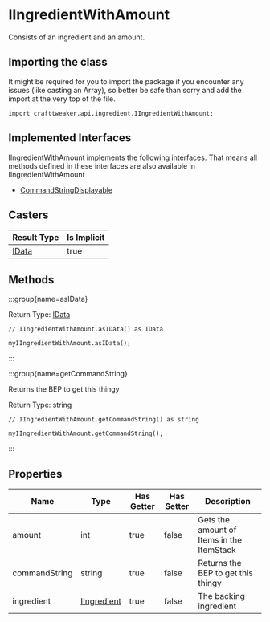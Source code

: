 # IIngredientWithAmount

Consists of an ingredient and an amount.

## Importing the class

It might be required for you to import the package if you encounter any issues (like casting an Array), so better be safe than sorry and add the import at the very top of the file.
```zenscript
import crafttweaker.api.ingredient.IIngredientWithAmount;
```


## Implemented Interfaces
IIngredientWithAmount implements the following interfaces. That means all methods defined in these interfaces are also available in IIngredientWithAmount

- [CommandStringDisplayable](/vanilla/api/bracket/CommandStringDisplayable)

## Casters

|           Result Type            | Is Implicit |
|----------------------------------|-------------|
| [IData](/vanilla/api/data/IData) | true        |

## Methods

:::group{name=asIData}

Return Type: [IData](/vanilla/api/data/IData)

```zenscript
// IIngredientWithAmount.asIData() as IData

myIIngredientWithAmount.asIData();
```

:::

:::group{name=getCommandString}

Returns the BEP to get this thingy

Return Type: string

```zenscript
// IIngredientWithAmount.getCommandString() as string

myIIngredientWithAmount.getCommandString();
```

:::


## Properties

|     Name      |                        Type                        | Has Getter | Has Setter |                Description                |
|---------------|----------------------------------------------------|------------|------------|-------------------------------------------|
| amount        | int                                                | true       | false      | Gets the amount of Items in the ItemStack |
| commandString | string                                             | true       | false      | Returns the BEP to get this thingy        |
| ingredient    | [IIngredient](/vanilla/api/ingredient/IIngredient) | true       | false      | The backing ingredient                    |

